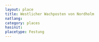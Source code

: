 ```yaml
---
layout: place
title: Westlicher Wachposten von Nordholm
natlang:
category: places
hasinit:
placetype: Festung
---
```

